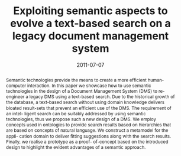 ---
abstract: Semantic technologies provide the means to create a  more ef&#64257;cient
  human-computer interaction. In this paper  we showcase how to use semantic technologies
  in the design  of a Document Management System (DMS) to re-engineer a  legacy DMS
  using a text-based search. Due to the historical  growth of the database, a text-based
  search without using  domain knowledge delivers bloated result-sets that prevent  an
  ef&#64257;cient use of the DMS. The requirement of an intel-  ligent search can
  be suitably addressed by using semantic  technologies, thus we propose such a new
  design of a DMS.  We employ concepts used in ontologies to provide search  results
  based on hierarchies that are based on concepts of  natural language. We construct
  a metamodel for the appli-  cation domain to deliver &#64257;tting suggestions along
  with the  search results. Finally, we realise a prototype as a proof-  of-concept
  based on the introduced design to highlight the  evident advantages of a semantic
  approach.
authors:
- Johann Grabner
- Andreas Mauczka
- Mario Bernhart
- Thomas Grechenig
date: '2011-07-07'
featured: false
links:
- name: Publik
  url: https://publik.tuwien.ac.at/showentry.php?ID=204887&lang=2
publication: 'Talk: 23rd International Conference on Software Engineering and Knowledge
  Engineering (SEKE 2011), Eden Roc Renaissance Hotel Miami Beach, USA; 07-07-2011
  - 07-09-2011; in: "Proceedings of the Twenty-Third International Conference on Software
  Engineering & Knowledge Engineering", Knowledge Systems Institute Graduate School,
  Skokie, IL 60076, USA (2011), ISBN: 1891706292; 392 - 397'
publication_types:
- '1'
publishDate: '2011-07-07'
title: Exploiting semantic aspects to evolve a text-based search on a legacy document
  management system
url_pdf: ''
---